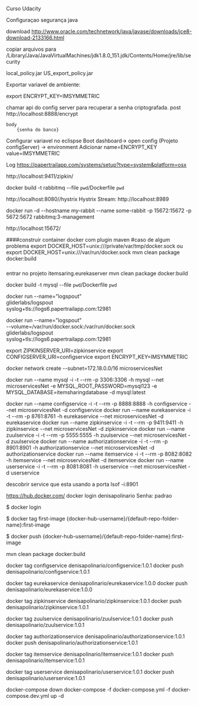 Curso Udacity

Configuraçao segurança java

download
http://www.oracle.com/technetwork/java/javase/downloads/jce8-download-2133166.html

copiar arquivos para /Library/Java/JavaVirtualMachines/jdk1.8.0_151.jdk/Contents/Home/jre/lib/security

local_policy.jar
US_export_policy.jar

Exportar variavel de ambiente:

export ENCRYPT_KEY=IMSYMMETRIC

chamar api do config server para recuperar a senha criptografada.
	post
	http://localhost:8888/encrypt
	
	body
		{senha do banco}

Configurar variavel no eclispse
Boot dashboard-> open config (Projeto configServer) -> environment 
	Adicionar
		name=ENCRYPT_KEY
		value=IMSYMMETRIC


Log 
https://papertrailapp.com/systems/setup?type=system&platform=osx


http://localhost:9411/zipkin/



docker build -t rabbitmq --file `pwd`/Dockerfile `pwd`

http://localhost:8080//hystrix
Hystrix Stream: http://localhost:8989


docker run -d --hostname my-rabbit --name some-rabbit -p 15672:15672 -p 5672:5672  rabbitmq:3-management

http://localhost:15672/


####construir container docker com plugin maven
#caso de algum problema
export DOCKER_HOST=unix:///private/var/tmp/docker.sock
ou 
export DOCKER_HOST=unix:///var/run/docker.sock mvn clean package docker:build
#####

entrar no projeto itemsaring.eurekaserver
mvn clean package docker:build


docker build -t mysql --file `pwd`/Dockerfile `pwd`

docker run --name="logspout" \
	gliderlabs/logspout \
	syslog+tls://logs6.papertrailapp.com:12981


docker run --name="logspout" \
	--volume=/var/run/docker.sock:/var/run/docker.sock \
	gliderlabs/logspout \
	syslog+tls://logs6.papertrailapp.com:12981
	
	

export ZIPKINSERVER_URI=zipkinservice 
export CONFIGSERVER_URI=configservice
export ENCRYPT_KEY=IMSYMMETRIC


docker network create --subnet=172.18.0.0/16 microservicesNet

docker run --name mysql -i -t --rm -p 3306:3306 -h mysql --net microservicesNet -e MYSQL_ROOT_PASSWORD=mysql123 -e MYSQL_DATABASE=itemsharingdatabase -d mysql:latest

docker run --name configservice -i -t --rm -p 8888:8888 -h configservice --net microservicesNet -d configservice 
docker run --name eurekaservice -i -t --rm -p 8761:8761 -h eurekaservice --net microservicesNet -d eurekaservice
docker run --name zipkinservice -i -t --rm -p 9411:9411 -h zipkinservice --net microservicesNet -d zipkinservice
docker run --name zuulservice  -i -t --rm  -p 5555:5555 -h zuulservice --net microservicesNet -d zuulservice
docker run --name authorizationservice -i -t --rm -p 8901:8901 -h authorizationservice --net microservicesNet -d authorizationservice
docker run --name itemservice -i -t --rm -p 8082:8082 -h itemservice --net microservicesNet -d itemservice
docker run --name userservice -i -t --rm -p 8081:8081 -h userservice --net microservicesNet -d userservice


descobrir service que esta usando a porta
lsof -i:8901

https://hub.docker.com/
docker login
denisapolinario
Senha: padrao


$ docker login
<enter user name and password for Docker Hub Repository>

$ docker tag first-image {docker-hub-username}/{default-repo-folder-name}:first-image

$ docker push {docker-hub-username}/{default-repo-folder-name}:first-image

mvn clean package docker:build

docker tag configservice denisapolinario/configservice:1.0.1
docker push denisapolinario/configservice:1.0.1

docker tag eurekaservice denisapolinario/eurekaservice:1.0.0
docker push denisapolinario/eurekaservice:1.0.0


docker tag zipkinservice denisapolinario/zipkinservice:1.0.1
docker push denisapolinario/zipkinservice:1.0.1

docker tag zuulservice denisapolinario/zuulservice:1.0.1
docker push denisapolinario/zuulservice:1.0.1

docker tag authorizationservice denisapolinario/authorizationservice:1.0.1
docker push denisapolinario/authorizationservice:1.0.1

docker tag itemservice denisapolinario/itemservice:1.0.1
docker push denisapolinario/itemservice:1.0.1

docker tag userservice denisapolinario/userservice:1.0.1
docker push denisapolinario/userservice:1.0.1



docker-compose down
docker-compose -f docker-compose.yml -f docker-compose.dev.yml up -d








